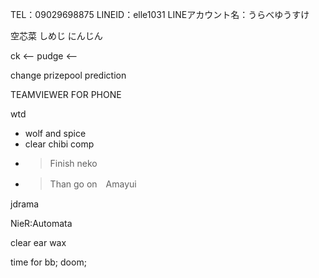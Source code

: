 TEL：09029698875
LINEID：elle1031
LINEアカウント名：うらべゆうすけ

空芯菜
しめじ
にんじん



ck <--
pudge <-- 

change prizepool prediction

TEAMVIEWER FOR PHONE

wtd
- wolf and spice
- clear chibi comp 
- >Finish neko
- >Than go on　Amayui

jdrama

NieR:Automata

clear ear wax

time for 
bb;
doom;

